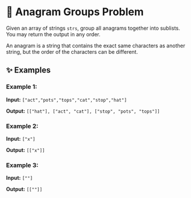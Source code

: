 # 🧩 **Anagram Groups Problem**

Given an array of strings `strs`, group all anagrams together into sublists. You may return the output in any order.

An anagram is a string that contains the exact same characters as another string, but the order of the characters can be different.

## ✨ **Examples**

### Example 1:
**Input:**
`["act","pots","tops","cat","stop","hat"]`

**Output:**
`[["hat"], ["act", "cat"], ["stop", "pots", "tops"]]`

### Example 2:
**Input:**
`["x"]`

**Output:**
`[["x"]]`

### Example 3:
**Input:**
`[""]`

**Output:**
`[[""]]`